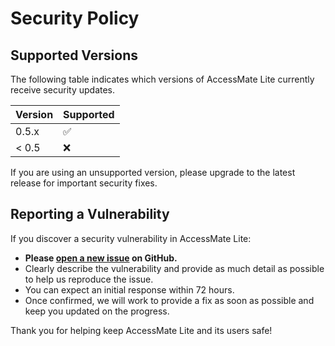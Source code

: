 # Security Policy

## Supported Versions

The following table indicates which versions of AccessMate Lite currently receive security updates.

| Version | Supported          |
| ------- | ------------------ |
| 0.5.x   | :white_check_mark: |
| < 0.5   | :x:                |

If you are using an unsupported version, please upgrade to the latest release for important security fixes.

## Reporting a Vulnerability

If you discover a security vulnerability in AccessMate Lite:

- **Please [open a new issue](https://github.com/theMahdiyarB/accessmate-lite/issues) on GitHub.**
- Clearly describe the vulnerability and provide as much detail as possible to help us reproduce the issue.
- You can expect an initial response within 72 hours.
- Once confirmed, we will work to provide a fix as soon as possible and keep you updated on the progress.

Thank you for helping keep AccessMate Lite and its users safe!
